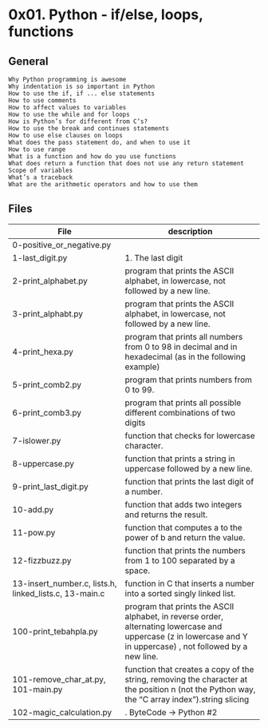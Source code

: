 # 0x01. Python - if/else, loops, functions
## General

    Why Python programming is awesome
    Why indentation is so important in Python
    How to use the if, if ... else statements
    How to use comments
    How to affect values to variables
    How to use the while and for loops
    How is Python’s for different from C‘s?
    How to use the break and continues statements
    How to use else clauses on loops
    What does the pass statement do, and when to use it
    How to use range
    What is a function and how do you use functions
    What does return a function that does not use any return statement
    Scope of variables
    What’s a traceback
    What are the arithmetic operators and how to use them






## Files
|File | description|
|---|---|
|0-positive_or_negative.py|| 0. Positive anything is better than negative nothing 
|1-last_digit.py| 1. The last digit |
|2-print_alphabet.py|program that prints the ASCII alphabet, in lowercase, not followed by a new line.|
|3-print_alphabt.py|program that prints the ASCII alphabet, in lowercase, not followed by a new line.|
|4-print_hexa.py|program that prints all numbers from 0 to 98 in decimal and in hexadecimal (as in the following example)|
|5-print_comb2.py|program that prints numbers from 0 to 99.|
|6-print_comb3.py| program that prints all possible different combinations of two digits|
|7-islower.py|function that checks for lowercase character. |
|8-uppercase.py|function that prints a string in uppercase followed by a new line.|
|9-print_last_digit.py| function that prints the last digit of a number.|
|10-add.py|function that adds two integers and returns the result.|
|11-pow.py| function that computes a to the power of b and return the value.|
|12-fizzbuzz.py| function that prints the numbers from 1 to 100 separated by a space. |
|13-insert_number.c, lists.h, linked_lists.c, 13-main.c| function in C that inserts a number into a sorted singly linked list.|
|100-print_tebahpla.py| program that prints the ASCII alphabet, in reverse order, alternating lowercase and uppercase (z in lowercase and Y in uppercase) , not followed by a new line.|
|101-remove_char_at.py, 101-main.py|function that creates a copy of the string, removing the character at the position n (not the Python way, the “C array index”).string slicing|
|102-magic_calculation.py|. ByteCode -> Python #2 |

